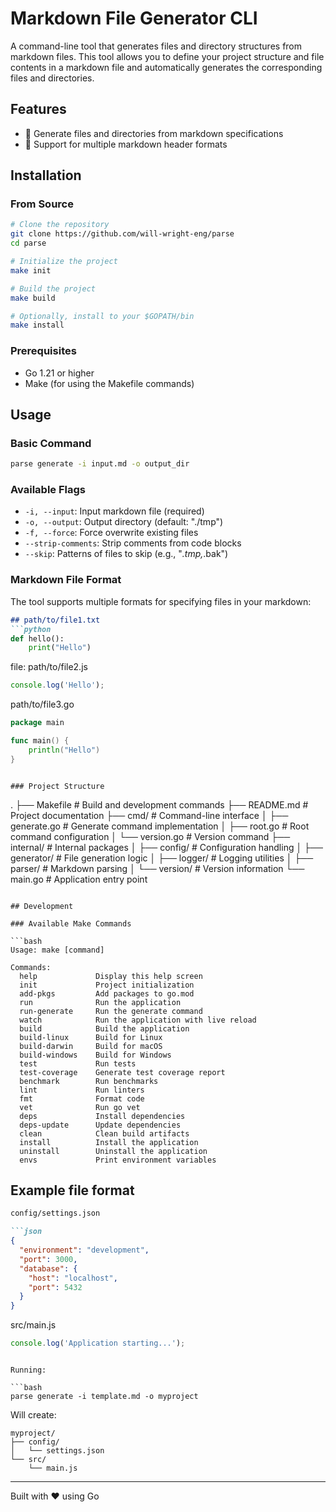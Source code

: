 # Markdown File Generator CLI

A command-line tool that generates files and directory structures from markdown files. This tool allows you to define your project structure and file contents in a markdown file and automatically generates the corresponding files and directories.

## Features

- 🔄 Generate files and directories from markdown specifications
- 📝 Support for multiple markdown header formats

## Installation

### From Source

```bash
# Clone the repository
git clone https://github.com/will-wright-eng/parse
cd parse

# Initialize the project
make init

# Build the project
make build

# Optionally, install to your $GOPATH/bin
make install
```

### Prerequisites

- Go 1.21 or higher
- Make (for using the Makefile commands)

## Usage

### Basic Command

```bash
parse generate -i input.md -o output_dir
```

### Available Flags

- `-i, --input`: Input markdown file (required)
- `-o, --output`: Output directory (default: "./tmp")
- `-f, --force`: Force overwrite existing files
- `--strip-comments`: Strip comments from code blocks
- `--skip`: Patterns of files to skip (e.g., "*.tmp,*.bak")

### Markdown File Format

The tool supports multiple formats for specifying files in your markdown:

```markdown
## path/to/file1.txt
```python
def hello():
    print("Hello")
```

file: path/to/file2.js
```javascript
console.log('Hello');
```

path/to/file3.go
```go
package main

func main() {
    println("Hello")
}
```
```

### Project Structure

```
.
├── Makefile              # Build and development commands
├── README.md            # Project documentation
├── cmd/                 # Command-line interface
│   ├── generate.go      # Generate command implementation
│   ├── root.go         # Root command configuration
│   └── version.go      # Version command
├── internal/           # Internal packages
│   ├── config/        # Configuration handling
│   ├── generator/     # File generation logic
│   ├── logger/        # Logging utilities
│   ├── parser/        # Markdown parsing
│   └── version/       # Version information
└── main.go            # Application entry point
```

## Development

### Available Make Commands

```bash
Usage: make [command]

Commands:
  help             Display this help screen
  init             Project initialization
  add-pkgs         Add packages to go.mod
  run              Run the application
  run-generate     Run the generate command
  watch            Run the application with live reload
  build            Build the application
  build-linux      Build for Linux
  build-darwin     Build for macOS
  build-windows    Build for Windows
  test             Run tests
  test-coverage    Generate test coverage report
  benchmark        Run benchmarks
  lint             Run linters
  fmt              Format code
  vet              Run go vet
  deps             Install dependencies
  deps-update      Update dependencies
  clean            Clean build artifacts
  install          Install the application
  uninstall        Uninstall the application
  envs             Print environment variables
```

## Example file format

```markdown
config/settings.json

```json
{
  "environment": "development",
  "port": 3000,
  "database": {
    "host": "localhost",
    "port": 5432
  }
}
```

src/main.js

```javascript
console.log('Application starting...');
```
```

Running:

```bash
parse generate -i template.md -o myproject
```

Will create:
```
myproject/
├── config/
│   └── settings.json
└── src/
    └── main.js
```

---
Built with ❤️ using Go
